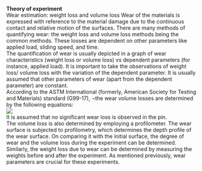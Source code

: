 <b>Theory of experiment</b><br>
Wear estimation: weight loss and volume loss
Wear of the materials is expressed with reference to the material damage due to the continuous contact and relative motion of the surfaces. There are many methods of quantifying wear: the weight loss and volume loss methods being the common methods. These losses are dependent on other parameters like applied load, sliding speed, and time.<br> 
The quantification of wear is usually depicted in a graph of wear characteristics (weight loss or volume loss) vs dependent parameters (for instance, applied load). It is important to take the observations of weight loss/ volume loss with the variation of the dependent parameter. It is usually assumed that other parameters of wear (apart from the dependent parameter) are constant. <br>
According to the ASTM International (formerly, American Society for Testing and Materials) standard (G99-17), ¬the wear volume losses are determined by the following equations:<br>
<image src="images/image1.PNG"><br>
It is assumed that no significant wear loss is observed in the pin. <br>
The volume loss is also determined by employing a profilometer. The wear surface is subjected to profilometry, which determines the depth profile of the wear surface. On comparing it with the initial surface, the degree of wear and the volume loss during the experiment can be determined. Similarly, the weight loss due to wear can be determined by measuring the weights before and after the experiment. As mentioned previously, wear parameters are crucial for these experiments.  
